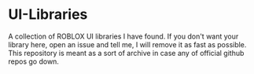 # UI-Libraries
A collection of ROBLOX UI libraries I have found. If you don't want your library here, open an issue and tell me, I will remove it as fast as possible.
This repository is meant as a sort of archive in case any of official github repos go down.
